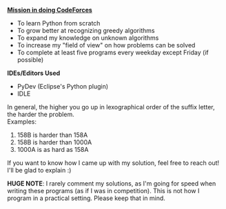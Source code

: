 <b><u>Mission in doing CodeForces</u></b>
<ul>
<li>To learn Python from scratch</li>
<li>To grow better at recognizing greedy algorithms</li>  
<li>To expand my knowledge on unknown algorithms</li>  
<li>To increase my "field of view" on how problems can be solved</li>  
<li>To complete at least five programs every weekday except Friday (if possible)</li>
</ul>

<b>IDEs/Editors Used</b>
<ul>
<li>PyDev (Eclipse's Python plugin)</li>  
<li>IDLE</li>
</ul>

In general, the higher you go up in lexographical order of the suffix letter, the harder the problem.  
Examples:
<ol>
<li>158B is harder than 158A</li>
<li>158B is harder than 1000A</li> 
<li>1000A is as hard as 158A</li>
</ol>

If you want to know how I came up with my solution, feel free to reach out! I'll be glad to explain :)

<b>HUGE NOTE</b>: I rarely comment my solutions, as I'm going for speed when writing these programs (as if I was in competition).
		This is not how I program in a practical setting. Please keep that in mind.
